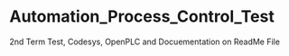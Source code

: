 # Automation_Process_Control_Test
2nd Term Test, Codesys, OpenPLC and Docuementation on ReadMe File
